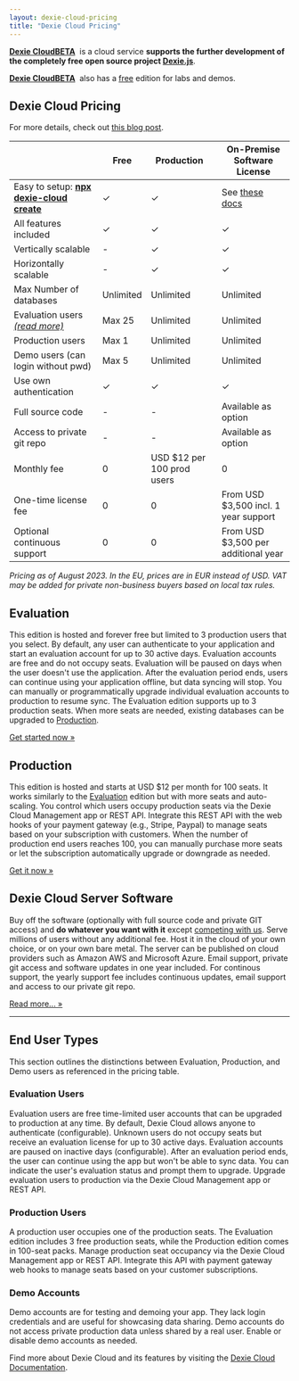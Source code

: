 ```yaml
---
layout: dexie-cloud-pricing
title: "Dexie Cloud Pricing"
---
```


**[Dexie Cloud](/cloud/)**<a href="/cloud/" class="beta" style="font-weight: bold;">BETA</a>&nbsp; is a cloud service **supports the further development of the completely free open source project [Dexie.js](https://github.com/dexie/Dexie.js)**.

**[Dexie Cloud](/cloud/)**<a href="/cloud/" class="beta" style="font-weight: bold;">BETA</a>&nbsp; also has a [free](#evaluation) edition for labs and demos.

## Dexie Cloud Pricing

For more details, check out [this blog post](https://medium.com/dexie-js/dexie-cloud-subscription-model-cbf9a709ce7).

|                                                                                                                                             | Free      | Production &nbsp;          | On-Premise Software License             |
| ------------------------------------------------------------------------------------------------------------------------------------------- | --------- | -------------------------- | --------------------------------------- |
| Easy to setup: **[npx dexie-cloud create](/cloud/#getting-started)**                                                                        | &#10003;  | &#10003;                   | See [these docs](docs/premium-software) |
| All features included                                                                                                                       | &#10003;  | &#10003;                   | &#10003;                                |
| Vertically scalable                                                                                                                         | -         | &#10003;                   | &#10003;                                |
| Horizontally scalable                                                                                                                       | -         | &#10003;                   | &#10003;                                |
| Max Number of databases                                                                                                                     | Unlimited | Unlimited                  | Unlimited                               |
| Evaluation users <a href="https://medium.com/dexie-js/dexie-cloud-subscription-model-cbf9a709ce7#768b" target="blog"><i>(read more)</i></a> | Max 25    | Unlimited                  | Unlimited                               |
| Production users                                                                                                                             | Max 1     | Unlimited                  | Unlimited                               |
| Demo users (can login without pwd)                                                                                                          | Max 5     | Unlimited                  | Unlimited                               |
| Use own authentication                                                                                                                      | &#10003;  | &#10003;                   | &#10003;                                |
| Full source code                                                                                                                            | -         | -                          | Available as option                     |
| Access to private git repo                                                                                                                  | -         | -                          | Available as option                     |
| Monthly fee                                                                                                                                 | 0         | USD $12 per 100 prod users | 0                                       |
| One-time license fee                                                                                                                        | 0         | 0                          | From USD $3,500 incl. 1 year support    |
| Optional continuous support                                                                                                                  | 0         | 0                          | From USD $3,500 per additional year     |

_Pricing as of August 2023. In the EU, prices are in EUR instead of USD. VAT may be added for private non-business buyers based on local tax rules._

## Evaluation

This edition is hosted and forever free but limited to 3 production users that you select. By default, any user can authenticate to your application and start an evaluation account for up to 30 active days. Evaluation accounts are free and do not occupy seats. Evaluation will be paused on days when the user doesn't use the application. After the evaluation period ends, users can continue using your application offline, but data syncing will stop. You can manually or programmatically upgrade individual evaluation accounts to production to resume sync. The Evaluation edition supports up to 3 production seats. When more seats are needed, existing databases can be upgraded to [Production](#production).

<a class='btn btn-success' href='/cloud/#getting-started' role='button'>Get started now &raquo;</a>

## Production

This edition is hosted and starts at USD $12 per month for 100 seats. It works similarly to the [Evaluation](#evaluation) edition but with more seats and auto-scaling. You control which users occupy production seats via the Dexie Cloud Management app or REST API. Integrate this REST API with the web hooks of your payment gateway (e.g., Stripe, Paypal) to manage seats based on your subscription with customers. When the number of production end users reaches 100, you can manually purchase more seats or let the subscription automatically upgrade or downgrade as needed.

<a class='btn btn-success' href='/cloud/purchase/production' role='button'>Get it now &raquo;</a>

## Dexie Cloud Server Software

Buy off the software (optionally with full source code and private GIT access) and **do whatever you want with it** except [competing with us](server-software-license-terms). Serve millions of users without any additional fee. Host it in the cloud of your own choice, or on your own bare metal. The server can be published on cloud providers such as Amazon AWS and Microsoft Azure. Email support, private git access and software updates in one year included. For continous support, the yearly support fee includes continuous updates, email support and access to our private git repo.

<a class='btn btn-primary' href='/cloud/docs/premium-software' role='button'>Read more... &raquo;</a>

<!-- <a class='btn btn-success' href='/cloud/purchase/software' role='button'>Get it now &raquo;</a> -->

---

## End User Types

This section outlines the distinctions between Evaluation, Production, and Demo users as referenced in the pricing table.

### Evaluation Users

Evaluation users are free time-limited user accounts that can be upgraded to production at any time. By default, Dexie Cloud allows anyone to authenticate (configurable). Unknown users do not occupy seats but receive an evaluation license for up to 30 active days. Evaluation accounts are paused on inactive days (configurable). After an evaluation period ends, the user can continue using the app but won't be able to sync data. You can indicate the user's evaluation status and prompt them to upgrade. Upgrade evaluation users to production via the Dexie Cloud Management app or REST API.

### Production Users

A production user occupies one of the production seats. The Evaluation edition includes 3 free production seats, while the Production edition comes in 100-seat packs. Manage production seat occupancy via the Dexie Cloud Management app or REST API. Integrate this API with payment gateway web hooks to manage seats based on your customer subscriptions.

### Demo Accounts

Demo accounts are for testing and demoing your app. They lack login credentials and are useful for showcasing data sharing. Demo accounts do not access private production data unless shared by a real user. Enable or disable demo accounts as needed.

Find more about Dexie Cloud and its features by visiting the [Dexie Cloud Documentation](/cloud/docs/).

<br/><br/><br/><br/><br/><br/><br/><br/><br/><br/><br/><br/><br/><br/>

